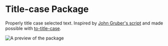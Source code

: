 # Title-case Package

Properly title case selected text. Inspired by [John Gruber's script](http://daringfireball.net/2008/05/title_case) and made possible with [to-title-case](https://www.npmjs.org/package/to-title-case).

![A preview of the package](http://cl.ly/image/1r1K1Q1x200K/title-case.gif)
